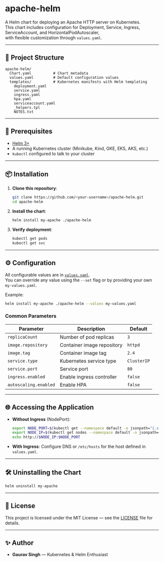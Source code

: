 # apache-helm

A Helm chart for deploying an Apache HTTP server on Kubernetes.  
This chart includes configuration for Deployment, Service, Ingress, ServiceAccount, and HorizontalPodAutoscaler,  
with flexible customization through `values.yaml`.

---

## 📂 Project Structure

```
apache-helm/
  Chart.yaml          # Chart metadata
  values.yaml         # Default configuration values
  templates/          # Kubernetes manifests with Helm templating
    deployment.yaml
    service.yaml
    ingress.yaml
    hpa.yaml
    serviceaccount.yaml
    _helpers.tpl
    NOTES.txt
```

---

## 🚀 Prerequisites

- [Helm 3+](https://helm.sh/docs/intro/install/)
- A running Kubernetes cluster (Minikube, Kind, GKE, EKS, AKS, etc.)
- `kubectl` configured to talk to your cluster

---

## 📦 Installation

1. **Clone this repository**:
   ```bash
   git clone https://github.com/<your-username>/apache-helm.git
   cd apache-helm
   ```

2. **Install the chart**:
   ```bash
   helm install my-apache ./apache-helm
   ```

3. **Verify deployment**:
   ```bash
   kubectl get pods
   kubectl get svc
   ```

---

## ⚙️ Configuration

All configurable values are in [`values.yaml`](./values.yaml).  
You can override any value using the `--set` flag or by providing your own `my-values.yaml`.

Example:
```bash
helm install my-apache ./apache-helm --values my-values.yaml
```

### Common Parameters

| Parameter | Description | Default |
|-----------|-------------|---------|
| `replicaCount` | Number of pod replicas | `3` |
| `image.repository` | Container image repository | `httpd` |
| `image.tag` | Container image tag | `2.4` |
| `service.type` | Kubernetes service type | `ClusterIP` |
| `service.port` | Service port | `80` |
| `ingress.enabled` | Enable ingress controller | `false` |
| `autoscaling.enabled` | Enable HPA | `false` |

---

## 🌐 Accessing the Application

- **Without Ingress** (NodePort):
  ```bash
  export NODE_PORT=$(kubectl get --namespace default -o jsonpath="{.spec.ports[0].nodePort}" services my-apache)
  export NODE_IP=$(kubectl get nodes --namespace default -o jsonpath="{.items[0].status.addresses[0].address}")
  echo http://$NODE_IP:$NODE_PORT
  ```

- **With Ingress**:
  Configure DNS or `/etc/hosts` for the host defined in `values.yaml`.

---

## 🛠 Uninstalling the Chart

```bash
helm uninstall my-apache
```

---

## 📜 License

This project is licensed under the MIT License — see the [LICENSE](LICENSE) file for details.

---

## ✨ Author

- **Gaurav Singh** — Kubernetes & Helm Enthusiast  
